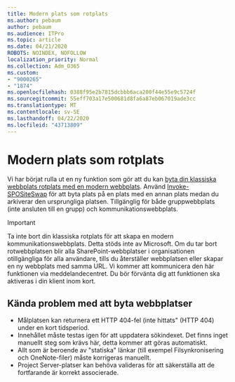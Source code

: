 ```yaml
---
title: Modern plats som rotplats
ms.author: pebaum
author: pebaum
ms.audience: ITPro
ms.topic: article
ms.date: 04/21/2020
ROBOTS: NOINDEX, NOFOLLOW
localization_priority: Normal
ms.collection: Adm_O365
ms.custom:
- "9000265"
- "1874"
ms.openlocfilehash: 0388f95e2b7815dcbbb6aca200f44e55e9c5724f
ms.sourcegitcommit: 55eff703a17e500681d8fa6a87eb067019ade3cc
ms.translationtype: MT
ms.contentlocale: sv-SE
ms.lasthandoff: 04/22/2020
ms.locfileid: "43713809"
---
```

# <a name="modern-site-as-root-site"></a>Modern plats som rotplats

Vi har börjat rulla ut en ny funktion som gör att du kan [byta din klassiska webbplats rotplats med en modern webbplats](https://docs.microsoft.com/sharepoint/modern-root-site). Använd [Invoke-SPOSiteSwap](https://docs.microsoft.com/powershell/module/sharepoint-online/invoke-spositeswap?view=sharepoint-ps) för att byta plats på en plats med en annan plats medan du arkiverar den ursprungliga platsen. Tillgänglig för både gruppwebbplats (inte ansluten till en grupp) och kommunikationswebbplats.

>[!Important]
> Ta inte bort din klassiska rotplats för att skapa en modern kommunikationswebbplats. Detta stöds inte av Microsoft. Om du tar bort rotwebbplatsen blir alla SharePoint-webbplatser i organisationen otillgängliga för alla användare, tills du återställer webbplatsen eller skapar en ny webbplats med samma URL. Vi kommer att kommunicera den här funktionen via meddelandecentret. Du bör förvänta dig att funktionen ska aktiveras i din klient inom kort.

## <a name="known-issues-with-swapping-sites"></a>Kända problem med att byta webbplatser
- Målplatsen kan returnera ett HTTP 404-fel (inte hittats" (HTTP 404) under en kort tidsperiod.
- Innehållet måste testas igen för att uppdatera sökindexet. Det finns inget manuellt steg som krävs här, detta kommer att göras automatiskt.
- Allt som är beroende av "statiska" länkar (till exempel Filsynkronisering och OneNote-filer) måste korrigeras manuellt.
- Project Server-platser kan behöva valideras för att säkerställa att de fortfarande är korrekt associerade. 
